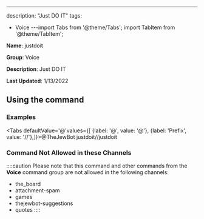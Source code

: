 ---
description: "Just DO IT"
tags:
  - Voice
---import Tabs from '@theme/Tabs';
import TabItem from '@theme/TabItem';

**Name**: justdoit

**Group**: Voice

**Description**: Just DO IT

**Last Updated**: 1/13/2022

## Using the command

### Examples
<Tabs defaultValue='@'values={[ {label: '@', value: '@'}, {label: 'Prefix', value: '//'},]}><TabItem value='@'>@TheJewBot justdoit</TabItem><TabItem value='//'>//justdoit</TabItem></Tabs>

### Command Not Allowed in these Channels
::::caution Please note that this command and other commands from the **Voice** command group are not allowed in the following channels:
- the_board
- attachment-spam
- games
- thejewbot-suggestions
- quotes
::::